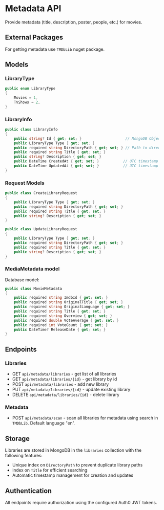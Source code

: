 # Metadata API

Provide metadata (title, description, poster, people, etc.) for movies.

## External Packages

For getting metadata use `TMDbLib` nuget package.

## Models

### LibraryType

```csharp
public enum LibraryType
{
    Movies = 1,
    TVShows = 2,
}
```

### LibraryInfo

```csharp
public class LibraryInfo
{
    public string? Id { get; set; }                    // MongoDB ObjectId
    public LibraryType Type { get; set; }
    public required string DirectoryPath { get; set; } // Path to directory with media files
    public required string Title { get; set; }
    public string? Description { get; set; }
    public DateTime CreatedAt { get; set; }           // UTC timestamp when created
    public DateTime UpdatedAt { get; set; }           // UTC timestamp when last updated
}
```

### Request Models

```csharp
public class CreateLibraryRequest
{
    public LibraryType Type { get; set; }
    public required string DirectoryPath { get; set; }
    public required string Title { get; set; }
    public string? Description { get; set; }
}

public class UpdateLibraryRequest
{
    public LibraryType Type { get; set; }
    public required string DirectoryPath { get; set; }
    public required string Title { get; set; }
    public string? Description { get; set; }
}
```

### MediaMetadata model

Database model:

```csharp
public class MovieMetadata
{
    public required string ImdbId { get; set; }
    public required string OriginalTitle { get; set; }
    public required string OriginalLanguage { get; set; }
    public required string Title { get; set; }
    public required string Overview { get; set; }
    public required double VoteAverage { get; set; }
    public required int VoteCount { get; set; }
    public DateTime? ReleaseDate { get; set; }
}
```

## Endpoints

### Libraries

- GET `api/metadata/libraries` - get list of all libraries
- GET `api/metadata/libraries/{id}` - get library by id
- POST `api/metadata/libraries` - add new library
- PUT `api/metadata/libraries/{id}` - update existing library
- DELETE `api/metadata/libraries/{id}` - delete library

### Metadata

- POST `api/metadata/scan` - scan all libraries for metadata using search in `TMDbLib`. Default language "en".

## Storage

Libraries are stored in MongoDB in the `libraries` collection with the following features:
- Unique index on `DirectoryPath` to prevent duplicate library paths
- Index on `Title` for efficient searching
- Automatic timestamp management for creation and updates

## Authentication

All endpoints require authorization using the configured Auth0 JWT tokens.